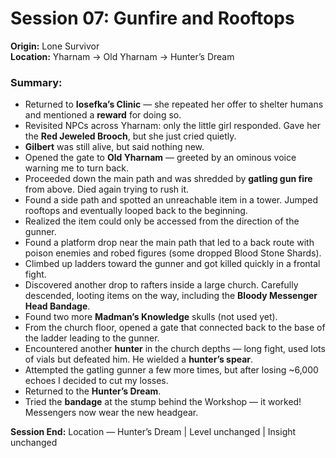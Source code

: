 
# Session 07: Gunfire and Rooftops

**Origin:** Lone Survivor  
**Location:** Yharnam → Old Yharnam → Hunter’s Dream

### Summary:

- Returned to **Iosefka’s Clinic** — she repeated her offer to shelter humans and mentioned a **reward** for doing so.  
- Revisited NPCs across Yharnam: only the little girl responded. Gave her the **Red Jeweled Brooch**, but she just cried quietly.  
- **Gilbert** was still alive, but said nothing new.  
- Opened the gate to **Old Yharnam** — greeted by an ominous voice warning me to turn back.  
- Proceeded down the main path and was shredded by **gatling gun fire** from above. Died again trying to rush it.  
- Found a side path and spotted an unreachable item in a tower. Jumped rooftops and eventually looped back to the beginning.  
- Realized the item could only be accessed from the direction of the gunner.  
- Found a platform drop near the main path that led to a back route with poison enemies and robed figures (some dropped Blood Stone Shards).  
- Climbed up ladders toward the gunner and got killed quickly in a frontal fight.  
- Discovered another drop to rafters inside a large church. Carefully descended, looting items on the way, including the **Bloody Messenger Head Bandage**.  
- Found two more **Madman’s Knowledge** skulls (not used yet).  
- From the church floor, opened a gate that connected back to the base of the ladder leading to the gunner.  
- Encountered another **hunter** in the church depths — long fight, used lots of vials but defeated him. He wielded a **hunter’s spear**.  
- Attempted the gatling gunner a few more times, but after losing ~6,000 echoes I decided to cut my losses.  
- Returned to the **Hunter’s Dream**.  
- Tried the **bandage** at the stump behind the Workshop — it worked! Messengers now wear the new headgear.

**Session End:** Location — Hunter’s Dream | Level unchanged | Insight unchanged
